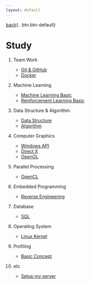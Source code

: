 ```yaml
---
layout: default
---
```

[back](./csmain){: .btn.btn-default}

# Study
1. Team Work
	- [Git & GitHub](./TeamW/github)
	- [Docker](./TeamW/docker1)

1. Machine Learning
	- [Machine Learning Basic](./ML/basic)
	- [Reinforcement Learning Basic](./ML/reinforcementLearningbasic)
 
1. Data Structure & Algorithm
	- [Data Structure](./)
	- [Algorithm](./)

1. Computer Graphics
	- [Windows API](./)
	- [Direct X](./)
	- [OpenGL](./)

1. Parallel Processing
	- [OpenCL](./)

1. Embedded Programming 
	- [Reverse Engineering](./)

1. Database
	- [SQL](./)

1. Operating System
	- [Linux Kernel](./os/linux/linuxmain)
	
1. Profiling
	- [Basic Concept](./)

1. etc
	- [Setup my server](./etc/sms)
